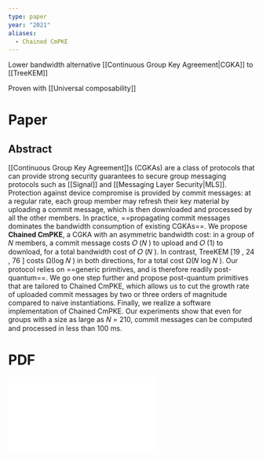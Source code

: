 ```yaml
---
type: paper
year: "2021"
aliases:
  - Chained CmPKE
---
```

Lower bandwidth alternative [[Continuous Group Key Agreement|CGKA]] to [[TreeKEM]]

Proven with [[Universal composability]]
# Paper
## Abstract
[[Continuous Group Key Agreement]]s (CGKAs) are a class of protocols that can provide strong security guarantees to secure group messaging protocols such as [[Signal]] and [[Messaging Layer Security|MLS]]. Protection against device compromise is provided by commit messages: at a regular rate, each group member may refresh their key material by uploading a commit message, which is then downloaded and processed by all the other members. In practice, ==propagating commit messages dominates the bandwidth consumption of existing CGKAs==. We propose **Chained CmPKE**, a CGKA with an asymmetric bandwidth cost: in a group of 𝑁 members, a commit message costs 𝑂 (𝑁 ) to upload and 𝑂 (1) to download, for a total bandwidth cost of 𝑂 (𝑁 ). In contrast, TreeKEM [19 , 24 , 76 ] costs Ω(log 𝑁 ) in both directions, for a total cost Ω(𝑁 log 𝑁 ). Our protocol relies on ==generic primitives, and is therefore readily post-quantum==. We go one step further and propose post-quantum primitives that are tailored to Chained CmPKE, which allows us to cut the growth rate of uploaded commit messages by two or three orders of magnitude compared to naive instantiations. Finally, we realize a software implementation of Chained CmPKE. Our experiments show that even for groups with a size as large as 𝑁 = 210, commit messages can be computed and processed in less than 100 ms.
# PDF
![](../public/54d07a8b89528232e4a238753282735f.pdf)